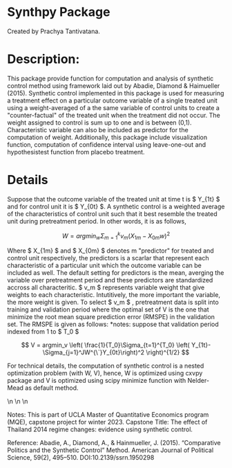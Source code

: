 # Synthpy Package
Created by Prachya Tantivatana.

# Description: 
This package provide function for computation and analysis of synthetic control method using framework laid out by Abadie, Diamond & Haimueller (2015). Synthetic control implemented in this package is used for measuring a treatment effect on a particular outcome variable of a single treated unit using a weight-averaged of a the same variable of control units to create a "counter-factual" of the treated unit when the treatment did not occur. The weight assigned to control is sum up to one and is between (0,1). Characteristic variable can also be included as predictor for the computation of weight. Additionally, this package include visualization function, computation of confidence interval using leave-one-out and hypothesistest function from placebo treatment.

# Details
Suppose that the outcome variable of the treated unit at time t is $ Y_{1t} $ and for control unit it is $ Y_{0t} $. A synthetic control is a weighted average of the characteristics of control unit such that it best resemble the treated unit during pretreatment period. In other words, it is as follows,

  $$ W = argmin_w \Sigma_{m=1}^{k}v_m(X_{1m}-X_{0m}w)^2 $$
  
Where $ X_{1m} $ and $ X_{0m} $ denotes m "predictor" for treated and control unit respectively, the predictors is a scarlar that represent each characteristic of a particular unit which the outcome variable can be included as well. The default setting for predictors is the mean, averging the variable over pretreatment period and these predictors are standardized accross all characteritic. $ v_m $ represents variable weight that give weights to each characteristic. Intutitively, the more important the variable, the more weight is given. To select  $ v_m $ , pretreatment data is split into training and validation period where the optimal set of V is the one that minimize the root mean square prediction error (RMSPE) in the validation set. The RMSPE is given as follows: *notes: suppose that validation period indexed from 1 to $ T_0 $

  $$ V = argmin_v  \left( \frac{1}{T_0}\Sigma_{t=1}^{T_0} \left( Y_{1t}- \Sigma_{j=1}^JW^{\`}Y_{0t}\right)^2 \right)^{1/2} $$

For technical details, the computation of synthetic control is a nested optimization problem (with W, V), hence,  W is optimized using cxvpy package and V is optimized using scipy minimize function with Nelder-Mead as default method.


\n
\n
\n

Notes:
This is part of UCLA Master of Quantitative Economics program (MQE), capstone project for winter 2023.
Capstone Title: The effect of Thailand 2014 regime changes: evidence using synthetic control.


Reference:
Abadie, A., Diamond, A., & Hainmueller, J. (2015). “Comparative Politics and the Synthetic Control” Method. American Journal of Political Science, 59(2), 495–510. DOI:10.2139/ssrn.1950298
